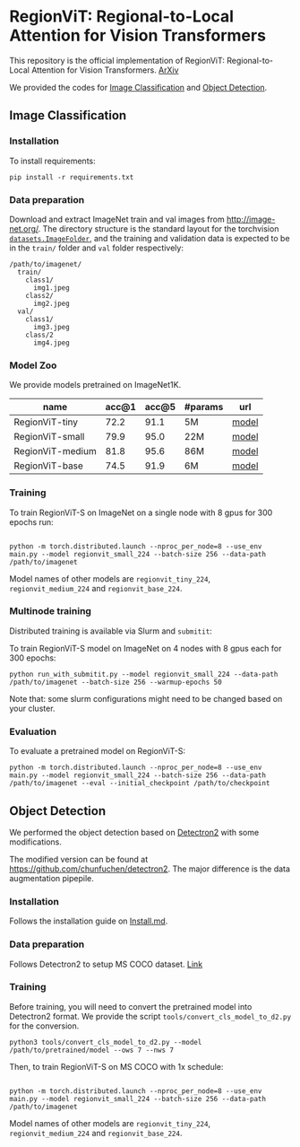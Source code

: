 # RegionViT: Regional-to-Local Attention for Vision Transformers

This repository is the official implementation of RegionViT: Regional-to-Local Attention for Vision Transformers. [ArXiv](https://arxiv.org/abs/2106.02689) 

We provided the codes for [Image Classification](#image-classification) and [Object Detection](#object-detection).

## Image Classification

### Installation

To install requirements:

```setup
pip install -r requirements.txt
```

### Data preparation

Download and extract ImageNet train and val images from http://image-net.org/.
The directory structure is the standard layout for the torchvision [`datasets.ImageFolder`](https://pytorch.org/docs/stable/torchvision/datasets.html#imagefolder), and the training and validation data is expected to be in the `train/` folder and `val` folder respectively:

```
/path/to/imagenet/
  train/
    class1/
      img1.jpeg
    class2/
      img2.jpeg
  val/
    class1/
      img3.jpeg
    class/2
      img4.jpeg
```

### Model Zoo

We provide models pretrained on ImageNet1K.

| name | acc@1 | acc@5 | #params | url |
| --- | --- | --- | --- | --- |
| RegionViT-tiny | 72.2 | 91.1 | 5M | [model](https://dl.fbaipublicfiles.com/deit/deit_tiny_patch16_224-a1311bcf.pth) |
| RegionViT-small | 79.9 | 95.0 | 22M| [model](https://dl.fbaipublicfiles.com/deit/deit_small_patch16_224-cd65a155.pth) |
| RegionViT-medium | 81.8 | 95.6 | 86M | [model](https://dl.fbaipublicfiles.com/deit/deit_base_patch16_224-b5f2ef4d.pth) |
| RegionViT-base | 74.5 | 91.9 | 6M | [model](https://dl.fbaipublicfiles.com/deit/deit_tiny_distilled_patch16_224-b40b3cf7.pth) |


### Training

To train RegionViT-S on ImageNet on a single node with 8 gpus for 300 epochs run:

```shell script

python -m torch.distributed.launch --nproc_per_node=8 --use_env main.py --model regionvit_small_224 --batch-size 256 --data-path /path/to/imagenet
```

Model names of other models are `regionvit_tiny_224`, `regionvit_medium_224` and `regionvit_base_224`.

### Multinode training

Distributed training is available via Slurm and `submitit`:

To train RegionViT-S model on ImageNet on 4 nodes with 8 gpus each for 300 epochs:

```
python run_with_submitit.py --model regionvit_small_224 --data-path /path/to/imagenet --batch-size 256 --warmup-epochs 50
```

Note that: some slurm configurations might need to be changed based on your cluster.


### Evaluation

To evaluate a pretrained model on RegionViT-S:

```
python -m torch.distributed.launch --nproc_per_node=8 --use_env main.py --model regionvit_small_224 --batch-size 256 --data-path /path/to/imagenet --eval --initial_checkpoint /path/to/checkpoint
```


## Object Detection

We performed the object detection based on [Detectron2](https://github.com/facebookresearch/detectron2) with some modifications.

The modified version can be found at https://github.com/chunfuchen/detectron2. 
The major difference is the data augmentation pipepile.

### Installation

Follows the installation guide on [Install.md](https://github.com/chunfuchen/detectron2/blob/master/INSTALL.md).

### Data preparation

Follows Detectron2 to setup MS COCO dataset. [Link](https://detectron2.readthedocs.io/en/latest/tutorials/builtin_datasets.html)

### Training

Before training, you will need to convert the pretrained model into Detectron2 format. We provide the script `tools/convert_cls_model_to_d2.py` for the conversion.

```shell script
python3 tools/convert_cls_model_to_d2.py --model /path/to/pretrained/model --ows 7 --nws 7
```

Then, to train RegionViT-S on MS COCO with 1x schedule:

```shell script

python -m torch.distributed.launch --nproc_per_node=8 --use_env main.py --model regionvit_small_224 --batch-size 256 --data-path /path/to/imagenet
```

Model names of other models are `regionvit_tiny_224`, `regionvit_medium_224` and `regionvit_base_224`.



